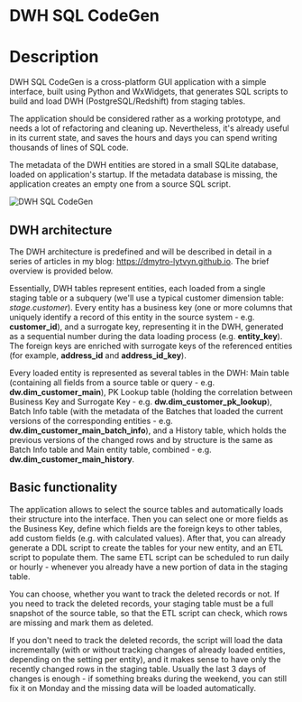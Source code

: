 # DWH SQL CodeGen

# Description

DWH SQL CodeGen is a cross-platform GUI application with a simple interface, built using Python and WxWidgets, that generates SQL scripts to build and load DWH (PostgreSQL/Redshift) from staging tables.

The application should be considered rather as a working prototype, and needs a lot of refactoring and cleaning up. Nevertheless, it's already useful in its current state, and saves the hours and days you can spend writing thousands of lines of SQL code.

The metadata of the DWH entities are stored in a small SQLite database, loaded on application's startup. If the metadata database is missing, the application creates an empty one from a source SQL script.

![DWH SQL CodeGen](https://dmytro-lytvyn.github.io/assets/dwh-sql-codegen.png)

## DWH architecture

The DWH architecture is predefined and will be described in detail in a series of articles in my blog: https://dmytro-lytvyn.github.io. The brief overview is provided below.

Essentially, DWH tables represent entities, each loaded from a single staging table or a subquery (we'll use a typical customer dimension table: *stage.customer*). Every entity has a business key (one or more columns that uniquely identify a record of this entity in the source system - e.g. **customer_id**), and a surrogate key, representing it in the DWH, generated as a sequential number during the data loading process (e.g. **entity_key**). The foreign keys are enriched with surrogate keys of the referenced entities (for example, **address_id** and **address_id_key**).

Every loaded entity is represented as several tables in the DWH: Main table (containing all fields from a source table or query - e.g. **dw.dim_customer_main**), PK Lookup table (holding the correlation between Business Key and Surrogate Key - e.g. **dw.dim_customer_pk_lookup**), Batch Info table (with the metadata of the Batches that loaded the current versions of the corresponding entities - e.g. **dw.dim_customer_main_batch_info**), and a History table, which holds the previous versions of the changed rows and by structure is the same as Batch Info table and Main entity table, combined - e.g. **dw.dim_customer_main_history**.

## Basic functionality

The application allows to select the source tables and automatically loads their structure into the interface. Then you can select one or more fields as the Business Key, define which fields are the foreign keys to other tables, add custom fields (e.g. with calculated values). After that, you can already generate a DDL script to create the tables for your new entity, and an ETL script to populate them. The same ETL script can be scheduled to run daily or hourly - whenever you already have a new portion of data in the staging table.

You can choose, whether you want to track the deleted records or not. If you need to track the deleted records, your staging table must be a full snapshot of the source table, so that the ETL script can check, which rows are missing and mark them as deleted.

If you don't need to track the deleted records, the script will load the data incrementally (with or without tracking changes of already loaded entities, depending on the setting per entity), and it makes sense to have only the recently changed rows in the staging table. Usually the last 3 days of changes is enough - if something breaks during the weekend, you can still fix it on Monday and the missing data will be loaded automatically.
